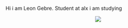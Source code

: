 Hi i am Leon Gebre. 
Student at alx
i am studying 
<p align=center>
  <a href="https://skillicons.dev">
    <img src="https://skillicons.dev/icons?i=javascript,bootstrap,django,docker,flask,c,mysql,backend,bash" />
  </a>
</p>
